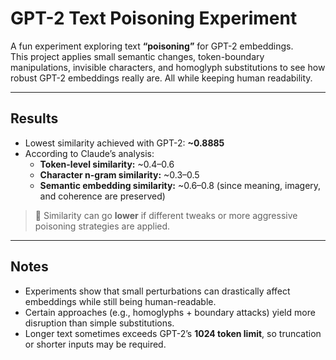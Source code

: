# GPT-2 Text Poisoning Experiment

A fun experiment exploring text **“poisoning”** for GPT-2 embeddings.  
This project applies small semantic changes, token-boundary manipulations, invisible characters, and homoglyph substitutions to see how robust GPT-2 embeddings really are. All while keeping human readability.

---

## Results
- Lowest similarity achieved with GPT-2: **~0.8885**
- According to Claude’s analysis:
  - **Token-level similarity:** ~0.4–0.6  
  - **Character n-gram similarity:** ~0.3–0.5  
  - **Semantic embedding similarity:** ~0.6–0.8 (since meaning, imagery, and coherence are preserved)

> 🔎 Similarity can go **lower** if different tweaks or more aggressive poisoning strategies are applied.

---

## Notes

- Experiments show that small perturbations can drastically affect embeddings while still being human-readable.
- Certain approaches (e.g., homoglyphs + boundary attacks) yield more disruption than simple substitutions.
- Longer text sometimes exceeds GPT-2’s **1024 token limit**, so truncation or shorter inputs may be required.
